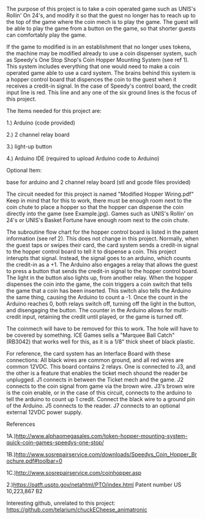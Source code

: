 The purpose of this project is to take a coin operated game such as UNIS's Rollin' On 24's, and modify it so that the guest no longer has to reach up to the top of the game where the coin mech is to play the game. The guest will be able to play the game from a button on the game, so that shorter guests can comfortably play the game.

If the game to modified is in an establishment that no longer uses tokens, the machine may be modified already to use a coin dispenser system, such as Speedy's One Stop Shop's Coin Hopper Mounting System (see ref 1). This system includes everything that one would need to make a coin operated game able to use a card system. The brains behind this system is a hopper control board that dispences the coin to the guest when it receives a credit-in signal. In the case of Speedy's control board, the credit input line is red. This line and any one of the six ground lines is the focus of this project.

The Items needed for this project are:

1.) Arduino (code provided)

2.) 2 channel relay board

3.) light-up button

4.) Arduino IDE (required to upload Arduino code to Arduino)

Optional Item:

base for arduino and 2 channel relay board (stl and gcode files provided)

The circuit needed for this project is named "Modified Hopper Wiring.pdf" Keep in mind that for this to work, there must be enough room next to the coin chute to place a hopper so that the hopper can dispense the coin directly into the game (see Example.jpg). Games such as UNIS's Rollin' on 24's or UNIS's Basket Fortune have enough room next to the coin chute.

The subroutine flow chart for the hopper control board is listed in the patent information (see ref 2). This does not change in this project. Normally, when the guest taps or swipes their card, the card system sends a credit-in signal to the hopper control board to tell it to dispense a coin. This project interupts that signal. Instead, the signal goes to an arduino, which counts the credit-in as a +1. The Arduino also engages a relay that allows the guest to press a button that sends the credit-in signal to the hopper control board. The light in the button also lights up, from another relay. When the hopper dispenses the coin into the game, the coin triggers a coin switch that tells the game that a coin has been inserted. This switch also tells the Arduino the same thing, causing the Arduino to count a -1. Once the count in the Arduino reaches 0, both relays switch off, turning off the light in the button, and disengaging the button. The counter in the Arduino allows for multi-credit input, retaining the credit until played, or the game is turned off.

The coinmech will have to be removed for this to work. The hole will have to be covered by something. ICE Games sells a "Marquee Ball Catch" (RB3042) that works well for this, as it is a 1/8" thick sheet of black plastic.

For reference, the card system has an Interface Board with these connections:
All black wires are common ground, and all red wires are common 12VDC. This board contains 2 relays. One is connected to J3, and the other is a feature that enables the ticket mech shound the reader be unplugged.
J1 connects in between the Ticket mech and the game.
J2 connects to the coin signal from game via the brown wire. 
J3's brown wire is the coin enable, or in the case of this circuit, connects to the arduino to tell the arduino to count up 1 credit. Connect the black wire to a ground pin of the Arduino.
J5 connects to the reader.
J7 connects to an optional external 12VDC power supply.

References

1A.)http://www.alphaomegasales.com/token-hopper-mounting-system-quick-coin-games-speedys-one-stop/
        
1B.)http://www.sosrepairservice.com/downloads/Speedys_Coin_Hopper_Brochure.pdf#toolbar=0
        
1C.)http://www.sosrepairservice.com/coinhopper.asp

2.)https://patft.uspto.gov/netahtml/PTO/index.html Patent number US 10,223,867 B2


Interesting github, unrelated to this project: https://github.com/telarium/chuckECheese_animatronic
